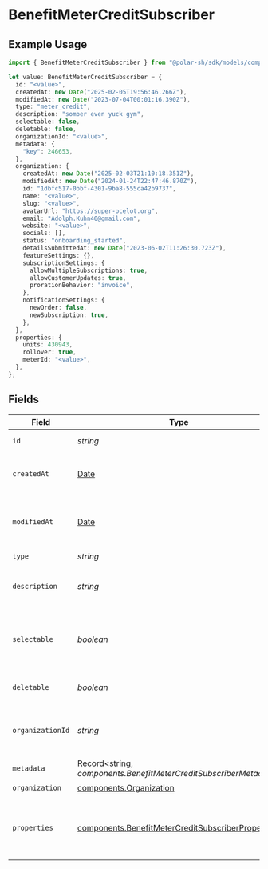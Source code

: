 # BenefitMeterCreditSubscriber

## Example Usage

```typescript
import { BenefitMeterCreditSubscriber } from "@polar-sh/sdk/models/components/benefitmetercreditsubscriber.js";

let value: BenefitMeterCreditSubscriber = {
  id: "<value>",
  createdAt: new Date("2025-02-05T19:56:46.266Z"),
  modifiedAt: new Date("2023-07-04T00:01:16.390Z"),
  type: "meter_credit",
  description: "somber even yuck gym",
  selectable: false,
  deletable: false,
  organizationId: "<value>",
  metadata: {
    "key": 246653,
  },
  organization: {
    createdAt: new Date("2025-02-03T21:10:18.351Z"),
    modifiedAt: new Date("2024-01-24T22:47:46.870Z"),
    id: "1dbfc517-0bbf-4301-9ba8-555ca42b9737",
    name: "<value>",
    slug: "<value>",
    avatarUrl: "https://super-ocelot.org",
    email: "Adolph.Kuhn40@gmail.com",
    website: "<value>",
    socials: [],
    status: "onboarding_started",
    detailsSubmittedAt: new Date("2023-06-02T11:26:30.723Z"),
    featureSettings: {},
    subscriptionSettings: {
      allowMultipleSubscriptions: true,
      allowCustomerUpdates: true,
      prorationBehavior: "invoice",
    },
    notificationSettings: {
      newOrder: false,
      newSubscription: true,
    },
  },
  properties: {
    units: 430943,
    rollover: true,
    meterId: "<value>",
  },
};
```

## Fields

| Field                                                                                                                  | Type                                                                                                                   | Required                                                                                                               | Description                                                                                                            |
| ---------------------------------------------------------------------------------------------------------------------- | ---------------------------------------------------------------------------------------------------------------------- | ---------------------------------------------------------------------------------------------------------------------- | ---------------------------------------------------------------------------------------------------------------------- |
| `id`                                                                                                                   | *string*                                                                                                               | :heavy_check_mark:                                                                                                     | The ID of the benefit.                                                                                                 |
| `createdAt`                                                                                                            | [Date](https://developer.mozilla.org/en-US/docs/Web/JavaScript/Reference/Global_Objects/Date)                          | :heavy_check_mark:                                                                                                     | Creation timestamp of the object.                                                                                      |
| `modifiedAt`                                                                                                           | [Date](https://developer.mozilla.org/en-US/docs/Web/JavaScript/Reference/Global_Objects/Date)                          | :heavy_check_mark:                                                                                                     | Last modification timestamp of the object.                                                                             |
| `type`                                                                                                                 | *string*                                                                                                               | :heavy_check_mark:                                                                                                     | N/A                                                                                                                    |
| `description`                                                                                                          | *string*                                                                                                               | :heavy_check_mark:                                                                                                     | The description of the benefit.                                                                                        |
| `selectable`                                                                                                           | *boolean*                                                                                                              | :heavy_check_mark:                                                                                                     | Whether the benefit is selectable when creating a product.                                                             |
| `deletable`                                                                                                            | *boolean*                                                                                                              | :heavy_check_mark:                                                                                                     | Whether the benefit is deletable.                                                                                      |
| `organizationId`                                                                                                       | *string*                                                                                                               | :heavy_check_mark:                                                                                                     | The ID of the organization owning the benefit.                                                                         |
| `metadata`                                                                                                             | Record<string, *components.BenefitMeterCreditSubscriberMetadata*>                                                      | :heavy_check_mark:                                                                                                     | N/A                                                                                                                    |
| `organization`                                                                                                         | [components.Organization](../../models/components/organization.md)                                                     | :heavy_check_mark:                                                                                                     | N/A                                                                                                                    |
| `properties`                                                                                                           | [components.BenefitMeterCreditSubscriberProperties](../../models/components/benefitmetercreditsubscriberproperties.md) | :heavy_check_mark:                                                                                                     | Properties available to subscribers for a benefit of type `meter_unit`.                                                |